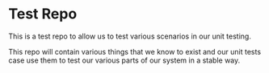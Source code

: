 # Test Repo

This is a test repo to allow us to test various scenarios in our unit testing.

This repo will contain various things that we know to exist and our unit tests case use them to test our various parts of our system in a stable way.
